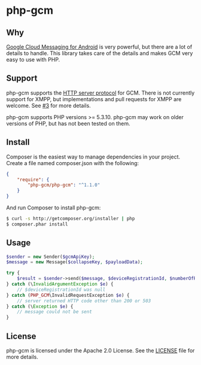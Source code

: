 # php-gcm

Why
--------
[Google Cloud Messaging for Android](http://developer.android.com/google/gcm/index.html) is very powerful,
but there are a lot of details to handle. This library takes care of the details and makes GCM very easy
to use with PHP.

Support
-------
php-gcm supports the [HTTP server protocol](https://developers.google.com/cloud-messaging/server) for GCM.
There is not currently support for XMPP, but implementations and pull requests for XMPP are welcome.
See [#3](https://github.com/lkorth/php-gcm/issues/3) for more details.

php-gcm supports PHP versions >= 5.3.10. php-gcm may work on older versions of PHP, but has not been
tested on them.

Install
---------
Composer is the easiest way to manage dependencies in your project. Create a file named composer.json with the following:

```json
{
    "require": {
        "php-gcm/php-gcm": "^1.1.0"
    }
}
```

And run Composer to install php-gcm:

```bash
$ curl -s http://getcomposer.org/installer | php
$ composer.phar install
```

Usage
-------
```php
$sender = new Sender($gcmApiKey);
$message = new Message($collapseKey, $payloadData);

try {
    $result = $sender->send($message, $deviceRegistrationId, $numberOfRetryAttempts);
} catch (\InvalidArgumentException $e) {
    // $deviceRegistrationId was null
} catch (PHP_GCM\InvalidRequestException $e) {
    // server returned HTTP code other than 200 or 503
} catch (\Exception $e) {
    // message could not be sent
}
```

License
--------
php-gcm is licensed under the Apache 2.0 License. See the [LICENSE](LICENSE) file for more details.
